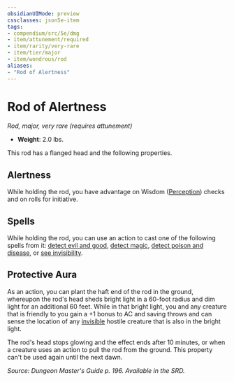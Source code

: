 ```yaml
---
obsidianUIMode: preview
cssclasses: json5e-item
tags:
- compendium/src/5e/dmg
- item/attunement/required
- item/rarity/very-rare
- item/tier/major
- item/wondrous/rod
aliases: 
- "Rod of Alertness"
---
```

# Rod of Alertness
*Rod, major, very rare (requires attunement)*  

- **Weight**: 2.0 lbs.

This rod has a flanged head and the following properties.

## Alertness

While holding the rod, you have advantage on Wisdom ([Perception](z_compendium/rules/skills.md#Perception)) checks and on rolls for initiative.

## Spells

While holding the rod, you can use an action to cast one of the following spells from it: [detect evil and good](z_compendium/spells/detect-evil-and-good.md), [detect magic](z_compendium/spells/detect-magic.md), [detect poison and disease](z_compendium/spells/detect-poison-and-disease.md), or [see invisibility](z_compendium/spells/see-invisibility.md).

## Protective Aura

As an action, you can plant the haft end of the rod in the ground, whereupon the rod's head sheds bright light in a 60-foot radius and dim light for an additional 60 feet. While in that bright light, you and any creature that is friendly to you gain a +1 bonus to AC and saving throws and can sense the location of any [invisible](z_compendium/rules/conditions.md#invisible) hostile creature that is also in the bright light.

The rod's head stops glowing and the effect ends after 10 minutes, or when a creature uses an action to pull the rod from the ground. This property can't be used again until the next dawn.

*Source: Dungeon Master's Guide p. 196. Available in the SRD.*